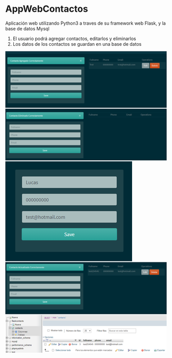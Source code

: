 # AppWebContactos
Aplicación web utilizando Python3 a traves de su framework web Flask, y la base de datos Mysql

1. El usuario podrá agregar contactos, editarlos y eliminarlos
2. Los datos de los contactos se guardan en una base de datos

![alt text](https://github.com/LucasSoftware12/AppWebContactos/blob/master/ej.png)
![alt text](https://github.com/LucasSoftware12/AppWebContactos/blob/master/ej2.png)
![alt text](https://github.com/LucasSoftware12/AppWebContactos/blob/master/ej3.png)
![alt text](https://github.com/LucasSoftware12/AppWebContactos/blob/master/ej4.png)
![alt text](https://github.com/LucasSoftware12/AppWebContactos/blob/master/ej5.png)
